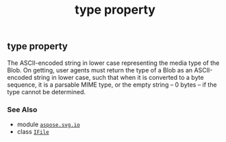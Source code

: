 ﻿---
title: type property
second_title: Aspose.SVG for Python via .NET API References
description: 
type: docs
weight: 70
url: /python-net/aspose.svg.io/ifile/type/
is_root: false
---

## type property


The ASCII-encoded string in lower case representing the media type of the Blob.
On getting, user agents must return the type of a Blob as an ASCII-encoded string in lower case, 
such that when it is converted to a byte sequence, it is a parsable MIME type, 
or the empty string – 0 bytes – if the type cannot be determined.

### See Also
* module [`aspose.svg.io`](../../)
* class [`IFile`](/svg/python-net/aspose.svg.io/ifile)
